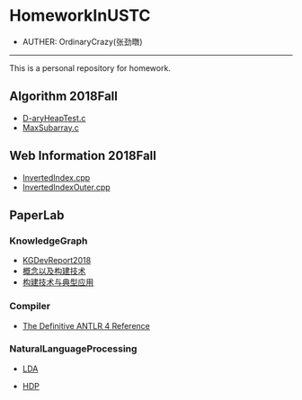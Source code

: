 # HomeworkInUSTC

* AUTHER: OrdinaryCrazy(张劲暾)

***

This is a personal repository for homework.

## Algorithm 2018Fall

* [D-aryHeapTest.c]( https://github.com/OrdinaryCrazy/HomeworkInUSTC/blob/master/D-aryHeapTest.c )
* [MaxSubarray.c]( https://github.com/OrdinaryCrazy/HomeworkInUSTC/blob/master/MaxSubarray.c )

## Web Information 2018Fall

* [InvertedIndex.cpp](https://github.com/OrdinaryCrazy/HomeworkInUSTC/blob/master/InvertedIndex.cpp)
* [InvertedIndexOuter.cpp](https://github.com/OrdinaryCrazy/HomeworkInUSTC/blob/master/InvertedIndexOuter.cpp)

## PaperLab

### KnowledgeGraph

* [KGDevReport2018](https://github.com/OrdinaryCrazy/HomeworkInUSTC/blob/master/PaperLab/KnowledgeGraph/KGDevReport2018.pdf)
* [概念以及构建技术](https://github.com/OrdinaryCrazy/HomeworkInUSTC/blob/master/PaperLab/KnowledgeGraph/%E6%A6%82%E5%BF%B5%E4%BB%A5%E5%8F%8A%E6%9E%84%E5%BB%BA%E6%8A%80%E6%9C%AF.pdf)
* [构建技术与典型应用](https://github.com/OrdinaryCrazy/HomeworkInUSTC/blob/master/PaperLab/KnowledgeGraph/%E6%9E%84%E5%BB%BA%E6%8A%80%E6%9C%AF%E4%B8%8E%E5%85%B8%E5%9E%8B%E5%BA%94%E7%94%A8.pdf)

### Compiler

* [The Definitive ANTLR 4 Reference](https://github.com/OrdinaryCrazy/HomeworkInUSTC/blob/master/PaperLab/Compiler/The%20Definitive%20ANTLR%204%20Reference.pdf)

### NaturalLanguageProcessing

* [LDA](https://github.com/OrdinaryCrazy/HomeworkInUSTC/blob/master/PaperLab/NaturalLanguageProcessing/2070-latent-dirichlet-allocation.pdf)

* [HDP](https://github.com/OrdinaryCrazy/HomeworkInUSTC/blob/master/PaperLab/NaturalLanguageProcessing/2698-sharing-clusters-among-related-groups-hierarchical-dirichlet-processes.pdf)